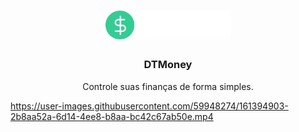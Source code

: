 <h1 align="center">
	<img alt="Logo" src="./src/assets/logo.svg" width="200px" />
</h1>

<h3 align="center">
  DTMoney
</h3>

<p align="center">Controle suas finanças de forma simples.</p>

https://user-images.githubusercontent.com/59948274/161394903-2b8aa52a-6d14-4ee8-b8aa-bc42c67ab50e.mp4

